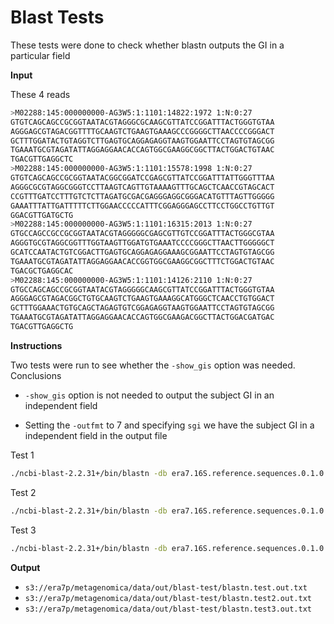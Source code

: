 # Blast Tests

These tests were done to check whether blastn outputs the GI in a particular field

**Input**

These 4 reads

```bash
>M02288:145:000000000-AG3W5:1:1101:14822:1972 1:N:0:27
GTGTCAGCAGCCGCGGTAATACGTAGGGCGCAAGCGTTATCCGGATTTACTGGGTGTAA
AGGGAGCGTAGACGGTTTTGCAAGTCTGAAGTGAAAGCCCGGGGCTTAACCCCGGGACT
GCTTTGGATACTGTAGGTCTTGAGTGCAGGAGAGGTAAGTGGAATTCCTAGTGTAGCGG
TGAAATGCGTAGATATTAGGAGGAACACCAGTGGCGAAGGCGGCTTACTGGACTGTAAC
TGACGTTGAGGCTC
>M02288:145:000000000-AG3W5:1:1101:15578:1998 1:N:0:27
GTGTCAGCAGCCGCGGTAATACGGCGGATCCGAGCGTTATCCGGATTTATTGGGTTTAA
AGGGCGCGTAGGCGGGTCCTTAAGTCAGTTGTAAAAGTTTGCAGCTCAACCGTAGCACT
CCGTTTGATCCTTTGTCTCTTAGATGCGACGAGGGAGGCGGGACATGTTTAGTTGGGGG
GAAATTTATTGATTTTTCTTGGAACCCCCATTTCGGAGGGAGCCTTCCTGGCCTGTTGT
GGACGTTGATGCTG
>M02288:145:000000000-AG3W5:1:1101:16315:2013 1:N:0:27
GTGCCAGCCGCCGCGGTAATACGTAGGGGGCGAGCGTTGTCCGGATTTACTGGGCGTAA
AGGGTGCGTAGGCGGTTTGGTAAGTTGGATGTGAAATCCCCGGGCTTAACTTGGGGGCT
GCATCCAATACTGTCGGACTTGAGTGCAGGAGAGGAAAGCGGAATTCCTAGTGTAGCGG
TGAAATGCGTAGATATTAGGAGGAACACCGGTGGCGAAGGCGGCTTTCTGGACTGTAAC
TGACGCTGAGGCAC
>M02288:145:000000000-AG3W5:1:1101:14126:2110 1:N:0:27
GTGCCAGCAGCCGCGGTAATACGTAGGGGGCAAGCGTTATCCGGATTTACTGGGTGTAA
AGGGAGCGTAGACGGCTGTGCAAGTCTGAAGTGAAAGGCATGGGCTCAACCTGTGGACT
GCTTTGGAAACTGTGCAGCTAGAGTGTCGGAGAGGTAAGTGGAATTCCTAGTGTAGCGG
TGAAATGCGTAGATATTAGGAGGAACACCAGTGGCGAAGACGGCTTACTGGACGATGAC
TGACGTTGAGGCTG
```

**Instructions**

Two tests were run to see whether the `-show_gis` option was needed. Conclusions

- `-show_gis` option is not needed to output the subject GI in an independent field

- Setting the `-outfmt` to 7 and specifying `sgi` we have the subject GI in a independent field in the output file

Test 1

```bash
./ncbi-blast-2.2.31+/bin/blastn -db era7.16S.reference.sequences.0.1.0.fasta -query reads.fasta -out blastn.test.out.txt -outfmt "7 qseqid qlen sseqid sgi sacc slen qstart qend sstart send evalue" -show_gis  -num_alignments 10
```

Test 2

```bash
./ncbi-blast-2.2.31+/bin/blastn -db era7.16S.reference.sequences.0.1.0.fasta -query reads.fasta -out blastn.test2.out.txt -outfmt "7 qseqid qlen sseqid sgi sacc slen qstart qend sstart send evalue"  -num_alignments 10
```

Test 3

```bash
./ncbi-blast-2.2.31+/bin/blastn -db era7.16S.reference.sequences.0.1.0.fasta -query reads.fasta -out blastn.test3.out.txt -outfmt "10 qseqid qlen sseqid sgi sacc slen qstart qend sstart send evalue"  -num_alignments 10
```



**Output**

- `s3://era7p/metagenomica/data/out/blast-test/blastn.test.out.txt`
- `s3://era7p/metagenomica/data/out/blast-test/blastn.test2.out.txt`
- `s3://era7p/metagenomica/data/out/blast-test/blastn.test3.out.txt`
